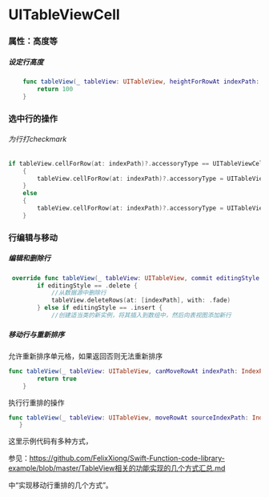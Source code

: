 # UITableViewCell

### 属性：高度等

##### 设定行高度

```swift
    func tableView(_ tableView: UITableView, heightForRowAt indexPath: IndexPath) -> CGFloat {
        return 100
    }
```
### 选中行的操作

###### 为行打checkmark

```swift
if tableView.cellForRow(at: indexPath)?.accessoryType == UITableViewCellAccessoryType.checkmark//（没有if）仅有这行再次点击不消失
    {
        tableView.cellForRow(at: indexPath)?.accessoryType = UITableViewCellAccessoryType.none//如果是之前为checkmark，则设置none取消
    }
    else
    {
        tableView.cellForRow(at: indexPath)?.accessoryType = UITableViewCellAccessoryType.checkmark//如果之前没有勾，需要打一个
    }
```

### 行编辑与移动

##### 编辑和删除行

```swift
 override func tableView(_ tableView: UITableView, commit editingStyle: UITableViewCellEditingStyle, forRowAt indexPath: IndexPath) {
        if editingStyle == .delete {
            //从数据源中删除行
            tableView.deleteRows(at: [indexPath], with: .fade)
        } else if editingStyle == .insert {
            //创建适当类的新实例，将其插入到数组中，然后向表视图添加新行
```

##### 移动行与重新排序

允许重新排序单元格，如果返回否则无法重新排序

```swift
func tableView(_ tableView: UITableView, canMoveRowAt indexPath: IndexPath) -> Bool {
        return true
    }
```

执行行重排的操作

```swift
func tableView(_ tableView: UITableView, moveRowAt sourceIndexPath: IndexPath, to destinationIndexPath: IndexPath) {
   }
```
这里示例代码有多种方式，

参见：https://github.com/FelixXiong/Swift-Function-code-library-example/blob/master/TableView相关的功能实现的几个方式汇总.md

中“实现移动行重排的几个方式”。
